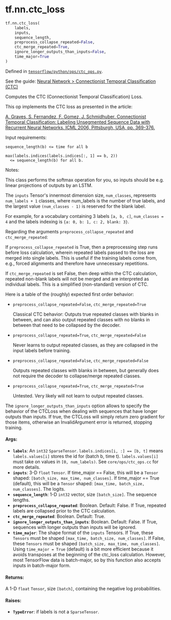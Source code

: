 <div itemscope itemtype="http://developers.google.com/ReferenceObject">
<meta itemprop="name" content="tf.nn.ctc_loss" />
</div>

# tf.nn.ctc_loss

``` python
tf.nn.ctc_loss(
    labels,
    inputs,
    sequence_length,
    preprocess_collapse_repeated=False,
    ctc_merge_repeated=True,
    ignore_longer_outputs_than_inputs=False,
    time_major=True
)
```



Defined in [`tensorflow/python/ops/ctc_ops.py`](https://www.tensorflow.org/code/tensorflow/python/ops/ctc_ops.py).

See the guide: [Neural Network > Connectionist Temporal Classification (CTC)](../../../../api_guides/python/nn.md#Connectionist_Temporal_Classification_CTC_)

Computes the CTC (Connectionist Temporal Classification) Loss.

This op implements the CTC loss as presented in the article:

[A. Graves, S. Fernandez, F. Gomez, J. Schmidhuber.
Connectionist Temporal Classification: Labeling Unsegmented Sequence Data
with Recurrent Neural Networks. ICML 2006, Pittsburgh, USA,
pp. 369-376.](http://www.cs.toronto.edu/~graves/icml_2006.pdf)

Input requirements:

```
sequence_length(b) <= time for all b

max(labels.indices(labels.indices[:, 1] == b, 2))
  <= sequence_length(b) for all b.
```

Notes:

This class performs the softmax operation for you, so inputs should
be e.g. linear projections of outputs by an LSTM.

The `inputs` Tensor's innermost dimension size, `num_classes`, represents
`num_labels + 1` classes, where num_labels is the number of true labels, and
the largest value `(num_classes - 1)` is reserved for the blank label.

For example, for a vocabulary containing 3 labels `[a, b, c]`,
`num_classes = 4` and the labels indexing is `{a: 0, b: 1, c: 2, blank: 3}`.

Regarding the arguments `preprocess_collapse_repeated` and
`ctc_merge_repeated`:

If `preprocess_collapse_repeated` is True, then a preprocessing step runs
before loss calculation, wherein repeated labels passed to the loss
are merged into single labels.  This is useful if the training labels come
from, e.g., forced alignments and therefore have unnecessary repetitions.

If `ctc_merge_repeated` is set False, then deep within the CTC calculation,
repeated non-blank labels will not be merged and are interpreted
as individual labels.  This is a simplified (non-standard) version of CTC.

Here is a table of the (roughly) expected first order behavior:

* `preprocess_collapse_repeated=False`, `ctc_merge_repeated=True`

  Classical CTC behavior: Outputs true repeated classes with blanks in
  between, and can also output repeated classes with no blanks in
  between that need to be collapsed by the decoder.

* `preprocess_collapse_repeated=True`, `ctc_merge_repeated=False`

  Never learns to output repeated classes, as they are collapsed
  in the input labels before training.

* `preprocess_collapse_repeated=False`, `ctc_merge_repeated=False`

  Outputs repeated classes with blanks in between, but generally does not
  require the decoder to collapse/merge repeated classes.

* `preprocess_collapse_repeated=True`, `ctc_merge_repeated=True`

  Untested.  Very likely will not learn to output repeated classes.

The `ignore_longer_outputs_than_inputs` option allows to specify the behavior
of the CTCLoss when dealing with sequences that have longer outputs than
inputs. If true, the CTCLoss will simply return zero gradient for those
items, otherwise an InvalidArgument error is returned, stopping training.

#### Args:

* <b>`labels`</b>: An `int32` `SparseTensor`.
    `labels.indices[i, :] == [b, t]` means `labels.values[i]` stores
    the id for (batch b, time t).
    `labels.values[i]` must take on values in `[0, num_labels)`.
    See `core/ops/ctc_ops.cc` for more details.
* <b>`inputs`</b>: 3-D `float` `Tensor`.
    If time_major == False, this will be a `Tensor` shaped:
      `[batch_size, max_time, num_classes]`.
    If time_major == True (default), this will be a `Tensor` shaped:
      `[max_time, batch_size, num_classes]`.
    The logits.
* <b>`sequence_length`</b>: 1-D `int32` vector, size `[batch_size]`.
    The sequence lengths.
* <b>`preprocess_collapse_repeated`</b>: Boolean.  Default: False.
    If True, repeated labels are collapsed prior to the CTC calculation.
* <b>`ctc_merge_repeated`</b>: Boolean.  Default: True.
* <b>`ignore_longer_outputs_than_inputs`</b>: Boolean. Default: False.
    If True, sequences with longer outputs than inputs will be ignored.
* <b>`time_major`</b>: The shape format of the `inputs` Tensors.
    If True, these `Tensors` must be shaped `[max_time, batch_size,
    num_classes]`.
    If False, these `Tensors` must be shaped `[batch_size, max_time,
    num_classes]`.
    Using `time_major = True` (default) is a bit more efficient because it
    avoids transposes at the beginning of the ctc_loss calculation.  However,
    most TensorFlow data is batch-major, so by this function also accepts
    inputs in batch-major form.


#### Returns:

A 1-D `float` `Tensor`, size `[batch]`, containing the negative log
  probabilities.


#### Raises:

* <b>`TypeError`</b>: if labels is not a `SparseTensor`.